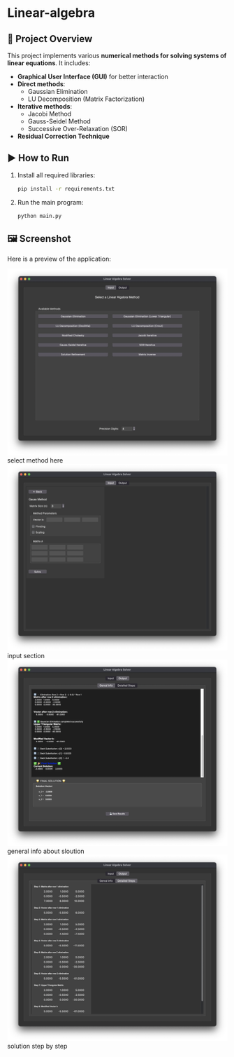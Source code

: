 # Linear-algebra

## 📌 Project Overview
This project implements various **numerical methods for solving systems of linear equations**.
It includes:
- **Graphical User Interface (GUI)** for better interaction
- **Direct methods**:
  - Gaussian Elimination
  - LU Decomposition (Matrix Factorization)
- **Iterative methods**:
  - Jacobi Method
  - Gauss-Seidel Method
  - Successive Over-Relaxation (SOR)
- **Residual Correction Technique**

## ▶️ How to Run
1. Install all required libraries:
   ```bash
   pip install -r requirements.txt
   ```
2. Run the main program:
   ```bash
   python main.py
   ```
## 🖼️ Screenshot
Here is a preview of the application:

![App Screenshot](Images/Screenshot_1.png)
select method here
![App Screenshot](Images/Screenshot_4.png)
input section
![App Screenshot](Images/Screenshot_3.png)
general info about sloution
![App Screenshot](Images/Screenshot_2.png)
solution step by step
